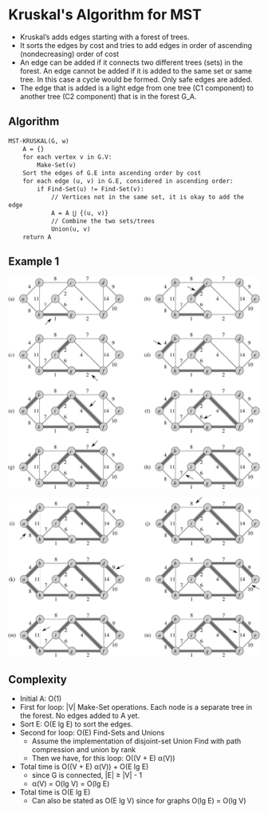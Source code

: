 Kruskal's Algorithm for MST
===========================
* Kruskal’s adds edges starting with a forest of trees.
* It sorts the edges by cost and tries to add edges in order of ascending (nondecreasing) order of cost
* An edge can be added if it connects two different trees (sets) in the forest. An edge cannot be added if it is added to the same set or same tree. In this case a cycle would be formed. Only safe edges are added.
* The edge that is added is a light edge from one tree (C1 component) to another tree (C2 component) that is in the forest G_A.

## Algorithm
```
MST-KRUSKAL(G, w)
    A = {}
    for each vertex v in G.V:
        Make-Set(v)
    Sort the edges of G.E into ascending order by cost
    for each edge (u, v) in G.E, considered in ascending order:
        if Find-Set(u) != Find-Set(v):
            // Vertices not in the same set, it is okay to add the edge
            A = A ⋃ {(u, v)}
            // Combine the two sets/trees
            Union(u, v)
    return A
```

## Example 1
![img](./img/mst-kruskal-example-1-1.jpg)

![img](./img/mst-kruskal-example-1-2.jpg)

## Complexity
* Initial A: O(1)
* First for loop: |V| Make-Set operations. Each node is a separate tree in the forest. No edges added to A yet.
* Sort E: O(E lg E) to sort the edges.
* Second for loop: O(E) Find-Sets and Unions
    * Assume the implementation of disjoint-set Union Find with path compression and union by rank
    * Then we have, for this loop: O((V + E) α(V))
* Total time is O((V + E) α(V)) + O(E lg E)
    * since G is connected, |E| ≥ |V| - 1
    * α(V) = O(lg V) = O(lg E)
* Total time is O(E lg E)
    * Can also be stated as O(E lg V) since for graphs O(lg E) = O(lg V)
